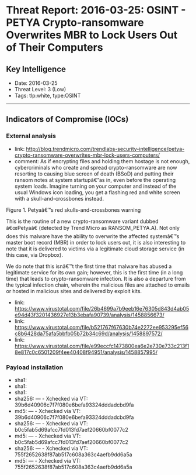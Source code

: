 # Threat Report: 2016-03-25: OSINT - PETYA Crypto-ransomware Overwrites MBR to Lock Users Out of Their Computers


## Key Intelligence
* Date: 2016-03-25
* Threat Level: 3 (Low)
* Tags: tlp:white, type:OSINT

---

## Indicators of Compromise (IOCs)
### External analysis
* link: http://blog.trendmicro.com/trendlabs-security-intelligence/petya-crypto-ransomware-overwrites-mbr-lock-users-computers/
* comment: As if encrypting files and holding them hostage is not enough, cybercriminals who create and spread crypto-ransomware are now resorting to causing blue screen of death (BSoD) and putting their ransom notes at system startupâ€”as in, even before the operating system loads. Imagine turning on your computer and instead of the usual Windows icon loading, you get a flashing red and white screen with a skull-and-crossbones instead.



Figure 1. Petyaâ€™s red skulls-and-crossbones warning

This is the routine of a new crypto-ransomware variant dubbed â€œPetyaâ€ (detected by Trend Micro as RANSOM_PETYA.A). Not only does this malware have the ability to overwrite the affected systemâ€™s master boot record (MBR) in order to lock users out, it is also interesting to note that it is delivered to victims via a legitimate cloud storage service (in this case, via Dropbox).

We do note that this isnâ€™t the first time that malware has abused a legitimate service for its own gain; however, this is the first time (in a long time) that leads to crypto-ransomware infection. It is also a departure from the typical infection chain, wherein the malicious files are attached to emails or hosted in malicious sites and delivered by exploit kits.
* link: https://www.virustotal.com/file/26b4699a7b9eeb16e76305d843d4ab05e94d43f3201436927e13b3ebafa90739/analysis/1458856673/
* link: https://www.virustotal.com/file/b521767f67630b74e2272ee953295ef56c8b6428da75afa5bbfb05b72b34c69d/analysis/1458897572/
* link: https://www.virustotal.com/file/e99eccfc1473800ea6e2e730e733c213f18e817c0c6501209f4ee40408f94951/analysis/1458857995/

### Payload installation
* sha1: <sha1>
* sha1: <sha1>
* sha1: <sha1>
* sha256: <sha256> — - Xchecked via VT: 39b6d40906c7f7f080e6befa93324dddadcbd9fa
* md5: <md5> — - Xchecked via VT: 39b6d40906c7f7f080e6befa93324dddadcbd9fa
* sha256: <sha256> — - Xchecked via VT: b0c5fab5d69afcc7fd013fd7aef20660bf0077c2
* md5: <md5> — - Xchecked via VT: b0c5fab5d69afcc7fd013fd7aef20660bf0077c2
* sha256: <sha256> — - Xchecked via VT: 755f2652638f87ab517c608a363c4aefb9dd6a5a
* md5: <md5> — - Xchecked via VT: 755f2652638f87ab517c608a363c4aefb9dd6a5a
